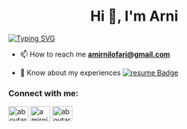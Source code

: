<h1 align="center">Hi 👋, I'm Arni</h1>

[![Typing SVG](https://readme-typing-svg.herokuapp.com?size=19&color=006778&background=FF2C0000&multiline=true&lines=A+simple+software+engineer)](https://git.io/typing-svg)

- 📫 How to reach me **amirnilofari@gmail.com**

- 📄 Know about my experiences [![resume Badge](https://img.shields.io/badge/arni-resume-orange)](https://drive.google.com/file/d/1CTXBlYytdYDCYBIaZORct41T8sYV3iUD/view?usp=sharing)


<h3 align="left">Connect with me:</h3>
<p align="left">
<a href="https://twitter.com/aboutarni" target="blank"><img align="center" src="https://raw.githubusercontent.com/rahuldkjain/github-profile-readme-generator/master/src/images/icons/Social/twitter.svg" alt="aboutarni" height="30" width="40" /></a>
<a href="https://linkedin.com/in/amirniloofari" target="blank"><img align="center" src="https://raw.githubusercontent.com/rahuldkjain/github-profile-readme-generator/master/src/images/icons/Social/linked-in-alt.svg" alt="amirniloofari" height="30" width="40" /></a>
<a href="https://instagram.com/aboutarni" target="blank"><img align="center" src="https://raw.githubusercontent.com/rahuldkjain/github-profile-readme-generator/master/src/images/icons/Social/instagram.svg" alt="aboutarni" height="30" width="40" /></a>
</p>


